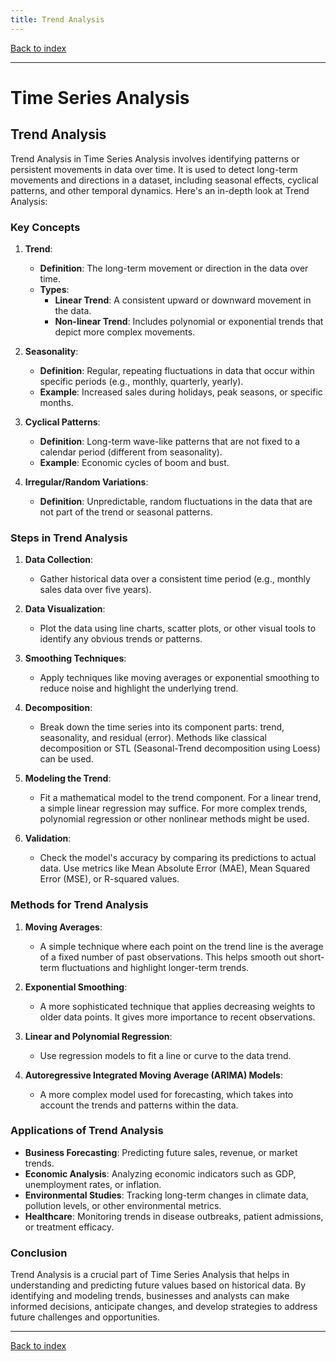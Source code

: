 ```yaml
---
title: Trend Analysis
---
```


[Back to index](index.html)

---
# Time Series Analysis
## Trend Analysis

Trend Analysis in Time Series Analysis involves identifying patterns or persistent movements in data over time. It is used to detect long-term movements and directions in a dataset, including seasonal effects, cyclical patterns, and other temporal dynamics. Here's an in-depth look at Trend Analysis:

### Key Concepts

1. **Trend**:
   - **Definition**: The long-term movement or direction in the data over time.
   - **Types**:
     - **Linear Trend**: A consistent upward or downward movement in the data.
     - **Non-linear Trend**: Includes polynomial or exponential trends that depict more complex movements.
     
2. **Seasonality**:
   - **Definition**: Regular, repeating fluctuations in data that occur within specific periods (e.g., monthly, quarterly, yearly).
   - **Example**: Increased sales during holidays, peak seasons, or specific months.

3. **Cyclical Patterns**:
   - **Definition**: Long-term wave-like patterns that are not fixed to a calendar period (different from seasonality).
   - **Example**: Economic cycles of boom and bust.

4. **Irregular/Random Variations**:
   - **Definition**: Unpredictable, random fluctuations in the data that are not part of the trend or seasonal patterns.

### Steps in Trend Analysis

1. **Data Collection**:
   - Gather historical data over a consistent time period (e.g., monthly sales data over five years).

2. **Data Visualization**:
   - Plot the data using line charts, scatter plots, or other visual tools to identify any obvious trends or patterns.

3. **Smoothing Techniques**:
   - Apply techniques like moving averages or exponential smoothing to reduce noise and highlight the underlying trend.

4. **Decomposition**:
   - Break down the time series into its component parts: trend, seasonality, and residual (error). Methods like classical decomposition or STL (Seasonal-Trend decomposition using Loess) can be used.

5. **Modeling the Trend**:
   - Fit a mathematical model to the trend component. For a linear trend, a simple linear regression may suffice. For more complex trends, polynomial regression or other nonlinear methods might be used.

6. **Validation**:
   - Check the model's accuracy by comparing its predictions to actual data. Use metrics like Mean Absolute Error (MAE), Mean Squared Error (MSE), or R-squared values.

### Methods for Trend Analysis

1. **Moving Averages**:
   - A simple technique where each point on the trend line is the average of a fixed number of past observations. This helps smooth out short-term fluctuations and highlight longer-term trends.

2. **Exponential Smoothing**:
   - A more sophisticated technique that applies decreasing weights to older data points. It gives more importance to recent observations.

3. **Linear and Polynomial Regression**:
   - Use regression models to fit a line or curve to the data trend.

4. **Autoregressive Integrated Moving Average (ARIMA) Models**:
   - A more complex model used for forecasting, which takes into account the trends and patterns within the data.

### Applications of Trend Analysis

- **Business Forecasting**: Predicting future sales, revenue, or market trends.
- **Economic Analysis**: Analyzing economic indicators such as GDP, unemployment rates, or inflation.
- **Environmental Studies**: Tracking long-term changes in climate data, pollution levels, or other environmental metrics.
- **Healthcare**: Monitoring trends in disease outbreaks, patient admissions, or treatment efficacy.

### Conclusion

Trend Analysis is a crucial part of Time Series Analysis that helps in understanding and predicting future values based on historical data. By identifying and modeling trends, businesses and analysts can make informed decisions, anticipate changes, and develop strategies to address future challenges and opportunities.

---
[Back to index](index.html)
